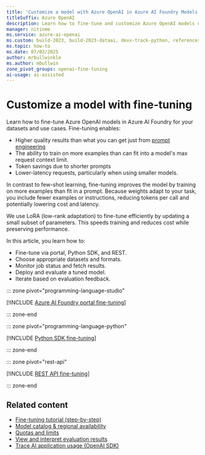 ```yaml
---
title: 'Customize a model with Azure OpenAI in Azure AI Foundry Models'
titleSuffix: Azure OpenAI
description: Learn how to fine-tune and customize Azure OpenAI models using Python, REST APIs, or Azure AI Foundry portal. Improve model performance with LoRA adaptation and custom datasets.
manager: nitinme
ms.service: azure-ai-openai
ms.custom: build-2023, build-2023-dataai, devx-track-python, references_regions
ms.topic: how-to
ms.date: 07/02/2025
author: mrbullwinkle
ms.author: mbullwin
zone_pivot_groups: openai-fine-tuning
ai-usage: ai-assisted
---
```


# Customize a model with fine-tuning

Learn how to fine-tune Azure OpenAI models in Azure AI Foundry for your datasets and use cases. Fine-tuning enables:

- Higher quality results than what you can get just from [prompt engineering](../concepts/prompt-engineering.md)
- The ability to train on more examples than can fit into a model's max request context limit.
- Token savings due to shorter prompts
- Lower-latency requests, particularly when using smaller models.

In contrast to few-shot learning, fine-tuning improves the model by training on more examples than fit in a prompt. Because weights adapt to your task, you include fewer examples or instructions, reducing tokens per call and potentially lowering cost and latency.

We use LoRA (low-rank adaptation) to fine-tune efficiently by updating a small subset of parameters. This speeds training and reduces cost while preserving performance.

In this article, you learn how to:

- Fine-tune via portal, Python SDK, and REST.
- Choose appropriate datasets and formats.
- Monitor job status and fetch results.
- Deploy and evaluate a tuned model.
- Iterate based on evaluation feedback.

::: zone pivot="programming-language-studio"

[!INCLUDE [Azure AI Foundry portal fine-tuning](../includes/fine-tuning-unified.md)]

::: zone-end

::: zone pivot="programming-language-python"

[!INCLUDE [Python SDK fine-tuning](../includes/fine-tuning-python.md)]

::: zone-end

::: zone pivot="rest-api"

[!INCLUDE [REST API fine-tuning](../includes/fine-tuning-rest.md)]

::: zone-end

## Related content

- [Fine-tuning tutorial (step-by-step)](../tutorials/fine-tune.md)
- [Model catalog & regional availability](../concepts/models.md)
- [Quotas and limits](../quotas-limits.md)
- [View and interpret evaluation results](../../how-to/evaluate-results.md)
- [Trace AI application usage (OpenAI SDK)](../../how-to/develop/trace-application.md)
